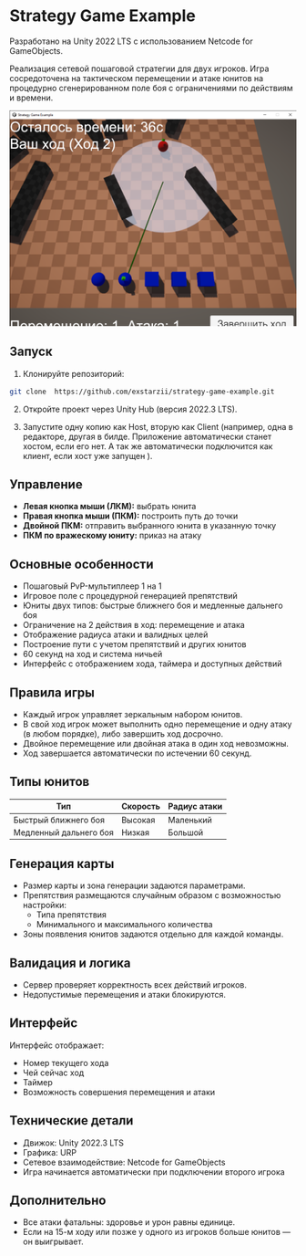 # Strategy Game Example

Разработано на Unity 2022 LTS с использованием Netcode for GameObjects.

Реализация сетевой пошаговой стратегии для двух игроков. Игра сосредоточена на тактическом перемещении и атаке юнитов на процедурно сгенерированном поле боя с ограничениями по действиям и времени.

![Скриншот игры](Assets/Materials/screenshot.png)

## Запуск

1. Клонируйте репозиторий:
```bash
git clone  https://github.com/exstarzii/strategy-game-example.git
```
2. Откройте проект через Unity Hub (версия 2022.3 LTS).

3. Запустите одну копию как Host, вторую как Client (например, одна в редакторе, другая в билде. Приложение автоматически станет хостом, если его нет. А так же автоматически подключится как клиент, если хост уже запущен ).

## Управление

- **Левая кнопка мыши (ЛКМ):** выбрать юнита  
- **Правая кнопка мыши (ПКМ):** построить путь до точки  
- **Двойной ПКМ:** отправить выбранного юнита в указанную точку  
- **ПКМ по вражескому юниту:** приказ на атаку 

## Основные особенности

- Пошаговый PvP-мультиплеер 1 на 1
- Игровое поле с процедурной генерацией препятствий
- Юниты двух типов: быстрые ближнего боя и медленные дальнего боя
- Ограничение на 2 действия в ход: перемещение и атака
- Отображение радиуса атаки и валидных целей
- Построение пути с учетом препятствий и других юнитов
- 60 секунд на ход и система ничьей
- Интерфейс с отображением хода, таймера и доступных действий

## Правила игры

- Каждый игрок управляет зеркальным набором юнитов.
- В свой ход игрок может выполнить одно перемещение и одну атаку (в любом порядке), либо завершить ход досрочно.
- Двойное перемещение или двойная атака в один ход невозможны.
- Ход завершается автоматически по истечении 60 секунд.

## Типы юнитов

| Тип                    | Скорость | Радиус атаки  |
|------------------------|----------|---------------|
| Быстрый ближнего боя   | Высокая  | Маленький     |
| Медленный дальнего боя | Низкая   | Большой       |

## Генерация карты

- Размер карты и зона генерации задаются параметрами.
- Препятствия размещаются случайным образом с возможностью настройки:
  - Типа препятствия
  - Минимального и максимального количества
- Зоны появления юнитов задаются отдельно для каждой команды.

## Валидация и логика

- Сервер проверяет корректность всех действий игроков.
- Недопустимые перемещения и атаки блокируются.

## Интерфейс

Интерфейс отображает:
- Номер текущего хода
- Чей сейчас ход
- Таймер
- Возможность совершения перемещения и атаки

## Технические детали

- Движок: Unity 2022.3 LTS
- Графика: URP
- Сетевое взаимодействие: Netcode for GameObjects
- Игра начинается автоматически при подключении второго игрока

## Дополнительно

- Все атаки фатальны: здоровье и урон равны единице.
- Если на 15-м ходу или позже у одного из игроков больше юнитов — он выигрывает.